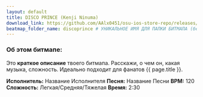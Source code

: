 ```yaml
---
layout: default
title: DISCO PRINCE (Kenji Ninuma)
download_link: https://github.com/AAlx0451/osu-ios-store-repo/releases/download/2007/1.Kenji.Ninuma.-.DISCO.PRINCE.osz.zip
beatmap_folder_name: discoprince # УНИКАЛЬНОЕ ИМЯ ДЛЯ ПАПКИ БИТМАПА (без пробелов, только латиница, дефисы или подчеркивания)
---
```


### Об этом битмапе:

Это **краткое описание** твоего битмапа. Расскажи, о чем он, какая музыка, сложность.
Идеально подходит для фанатов {{ page.title }}.

**Исполнитель:** Название Исполнителя
**Песня:** Название Песни
**BPM:** 120
**Сложность:** Легкая/Средняя/Тяжелая
**Время:** 2:30
